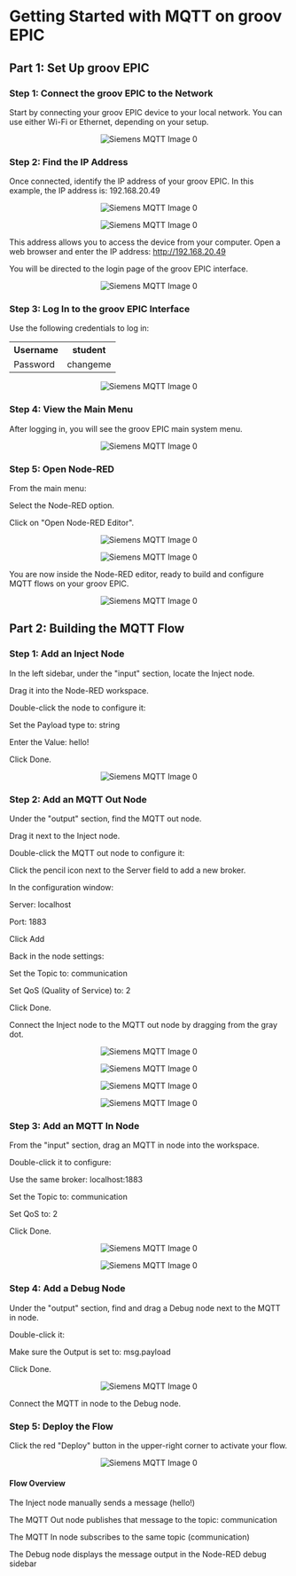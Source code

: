 # Getting Started with MQTT on groov EPIC

## Part 1: Set Up groov EPIC

### Step 1: Connect the groov EPIC to the Network
Start by connecting your groov EPIC device to your local network.
You can use either Wi-Fi or Ethernet, depending on your setup.

<p align="center">
  <img src="https://github.com/jbustamantefuchs/IoT/blob/main/MQTT/Groov%20Epic/IMAGES/0.jpg" alt="Siemens MQTT Image 0">
</p>

### Step 2: Find the IP Address
Once connected, identify the IP address of your groov EPIC.
In this example, the IP address is: 192.168.20.49

<p align="center">
  <img src="https://github.com/jbustamantefuchs/IoT/blob/main/MQTT/Groov%20Epic/IMAGES/1.jpg" alt="Siemens MQTT Image 0">
</p>

<p align="center">
  <img src="https://github.com/jbustamantefuchs/IoT/blob/main/MQTT/Groov%20Epic/IMAGES/2.jpg" alt="Siemens MQTT Image 0">
</p>


This address allows you to access the device from your computer.
Open a web browser and enter the IP address:
http://192.168.20.49

You will be directed to the login page of the groov EPIC interface.

<p align="center">
  <img src="https://github.com/jbustamantefuchs/IoT/blob/main/MQTT/Groov%20Epic/IMAGES/3.png" alt="Siemens MQTT Image 0">
</p>

### Step 3: Log In to the groov EPIC Interface
Use the following credentials to log in:

<div align="center">
  <table>
    <tr>
      <th>Username</th>
      <th>student</th>
    </tr>
    <tr>
      <td>Password</td>
      <td>changeme</td>
    </tr>
  </table>
</div>

<p align="center">
  <img src="https://github.com/jbustamantefuchs/IoT/blob/main/MQTT/Groov%20Epic/IMAGES/4.png" alt="Siemens MQTT Image 0">
</p>


### Step 4: View the Main Menu
After logging in, you will see the groov EPIC main system menu.

<p align="center">
  <img src="https://github.com/jbustamantefuchs/IoT/blob/main/MQTT/Groov%20Epic/IMAGES/5.png" alt="Siemens MQTT Image 0">
</p>

### Step 5: Open Node-RED
From the main menu:

Select the Node-RED option.

Click on "Open Node-RED Editor".

<p align="center">
  <img src="https://github.com/jbustamantefuchs/IoT/blob/main/MQTT/Groov%20Epic/IMAGES/6.png" alt="Siemens MQTT Image 0">
</p>

<p align="center">
  <img src="https://github.com/jbustamantefuchs/IoT/blob/main/MQTT/Groov%20Epic/IMAGES/7.png" alt="Siemens MQTT Image 0">
</p>

You are now inside the Node-RED editor, ready to build and configure MQTT flows on your groov EPIC.

<p align="center">
  <img src="https://github.com/jbustamantefuchs/IoT/blob/main/MQTT/Groov%20Epic/IMAGES/a.png" alt="Siemens MQTT Image 0">
</p>

## Part 2: Building the MQTT Flow

### Step 1: Add an Inject Node
In the left sidebar, under the "input" section, locate the Inject node.

Drag it into the Node-RED workspace.

Double-click the node to configure it:

Set the Payload type to: string

Enter the Value: hello!

Click Done.

<p align="center">
  <img src="https://github.com/jbustamantefuchs/IoT/blob/main/MQTT/Groov%20Epic/IMAGES/8.png" alt="Siemens MQTT Image 0">
</p>

### Step 2: Add an MQTT Out Node
Under the "output" section, find the MQTT out node.

Drag it next to the Inject node.

Double-click the MQTT out node to configure it:

Click the pencil icon next to the Server field to add a new broker.

In the configuration window:

Server: localhost

Port: 1883

Click Add

Back in the node settings:

Set the Topic to: communication

Set QoS (Quality of Service) to: 2

Click Done.

Connect the Inject node to the MQTT out node by dragging from the gray dot.

<p align="center">
  <img src="https://github.com/jbustamantefuchs/IoT/blob/main/MQTT/Groov%20Epic/IMAGES/9.png" alt="Siemens MQTT Image 0">
</p>

<p align="center">
  <img src="https://github.com/jbustamantefuchs/IoT/blob/main/MQTT/Groov%20Epic/IMAGES/10.png" alt="Siemens MQTT Image 0">
</p>

<p align="center">
  <img src="https://github.com/jbustamantefuchs/IoT/blob/main/MQTT/Groov%20Epic/IMAGES/11.png" alt="Siemens MQTT Image 0">
</p>

<p align="center">
  <img src="https://github.com/jbustamantefuchs/IoT/blob/main/MQTT/Groov%20Epic/IMAGES/12.png" alt="Siemens MQTT Image 0">
</p>


### Step 3: Add an MQTT In Node
From the "input" section, drag an MQTT in node into the workspace.

Double-click it to configure:

Use the same broker: localhost:1883

Set the Topic to: communication

Set QoS to: 2

Click Done.

<p align="center">
  <img src="https://github.com/jbustamantefuchs/IoT/blob/main/MQTT/Groov%20Epic/IMAGES/13.png" alt="Siemens MQTT Image 0">
</p>

<p align="center">
  <img src="https://github.com/jbustamantefuchs/IoT/blob/main/MQTT/Groov%20Epic/IMAGES/14.png" alt="Siemens MQTT Image 0">
</p>

### Step 4: Add a Debug Node
Under the "output" section, find and drag a Debug node next to the MQTT in node.

Double-click it:

Make sure the Output is set to: msg.payload

Click Done.

<p align="center">
  <img src="https://github.com/jbustamantefuchs/IoT/blob/main/MQTT/Groov%20Epic/IMAGES/15.png" alt="Siemens MQTT Image 0">
</p>

Connect the MQTT in node to the Debug node.

### Step 5: Deploy the Flow
Click the red "Deploy" button in the upper-right corner to activate your flow.

<p align="center">
  <img src="https://github.com/jbustamantefuchs/IoT/blob/main/MQTT/Groov%20Epic/IMAGES/16.png" alt="Siemens MQTT Image 0">
</p>

#### Flow Overview
The Inject node manually sends a message (hello!)

The MQTT Out node publishes that message to the topic: communication

The MQTT In node subscribes to the same topic (communication)

The Debug node displays the message output in the Node-RED debug sidebar
